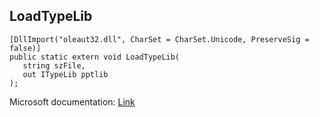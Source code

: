 ## LoadTypeLib

```
[DllImport("oleaut32.dll", CharSet = CharSet.Unicode, PreserveSig = false)]
public static extern void LoadTypeLib(
   string szFile,
   out ITypeLib pptlib
);
```

Microsoft documentation: [Link](https://docs.microsoft.com/en-us/windows/win32/api/oleauto/nf-oleauto-loadtypelib)
